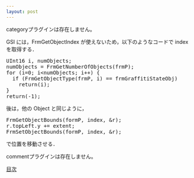 ```yaml
---
layout: post
---
```

<p><span class="error">categoryプラグインは存在しません。</span></p>
<p>GSI には，FrmGetObjectIndex が使えないため，以下のようなコードで index を取得する．</p>
<pre>UInt16 i, numObjects;
numObjects = FrmGetNumberOfObjects(frmP);
for (i=0; i&lt;numObjects; i++) {
  if (FrmGetObjectType(frmP, i) == frmGraffitiStateObj)
    return(i);
}
return(-1);
</pre>
<p>後は，他の Object と同じように，</p>
<pre>FrmGetObjectBounds(formP, index, &amp;r);
r.topLeft.y += extent;
FrmSetObjectBounds(formP, index, &amp;r);
</pre>
<p>で位置を移動させる．</p>
<p><span class="error">commentプラグインは存在しません。</span> </p>
<p><a href="/?page=Palm+Tips" class="wikipage">目次</a></p>
